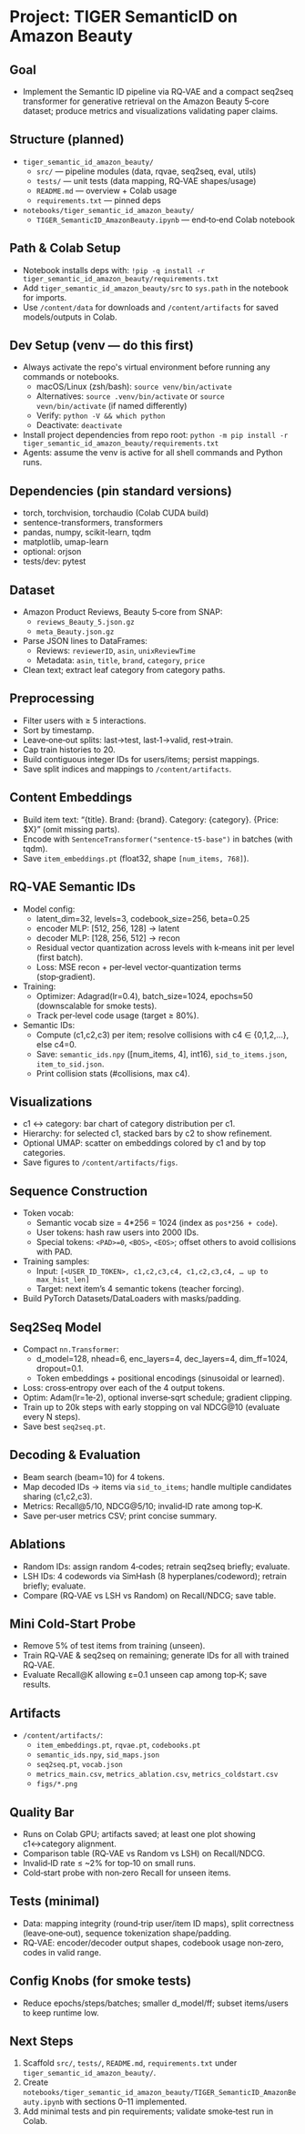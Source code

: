 # Project: TIGER SemanticID on Amazon Beauty

## Goal
- Implement the Semantic ID pipeline via RQ‑VAE and a compact seq2seq transformer for generative retrieval on the Amazon Beauty 5‑core dataset; produce metrics and visualizations validating paper claims.

## Structure (planned)
- `tiger_semantic_id_amazon_beauty/`
  - `src/` — pipeline modules (data, rqvae, seq2seq, eval, utils)
  - `tests/` — unit tests (data mapping, RQ‑VAE shapes/usage)
  - `README.md` — overview + Colab usage
  - `requirements.txt` — pinned deps
- `notebooks/tiger_semantic_id_amazon_beauty/`
  - `TIGER_SemanticID_AmazonBeauty.ipynb` — end‑to‑end Colab notebook

## Path & Colab Setup
- Notebook installs deps with: `!pip -q install -r tiger_semantic_id_amazon_beauty/requirements.txt`
- Add `tiger_semantic_id_amazon_beauty/src` to `sys.path` in the notebook for imports.
- Use `/content/data` for downloads and `/content/artifacts` for saved models/outputs in Colab.

## Dev Setup (venv — do this first)
- Always activate the repo's virtual environment before running any commands or notebooks.
  - macOS/Linux (zsh/bash): `source venv/bin/activate`
  - Alternatives: `source .venv/bin/activate` or `source vevn/bin/activate` (if named differently)
  - Verify: `python -V && which python`
  - Deactivate: `deactivate`
- Install project dependencies from repo root: `python -m pip install -r tiger_semantic_id_amazon_beauty/requirements.txt`
- Agents: assume the venv is active for all shell commands and Python runs.

## Dependencies (pin standard versions)
- torch, torchvision, torchaudio (Colab CUDA build)
- sentence-transformers, transformers
- pandas, numpy, scikit-learn, tqdm
- matplotlib, umap-learn
- optional: orjson
- tests/dev: pytest

## Dataset
- Amazon Product Reviews, Beauty 5‑core from SNAP:
  - `reviews_Beauty_5.json.gz`
  - `meta_Beauty.json.gz`
- Parse JSON lines to DataFrames:
  - Reviews: `reviewerID`, `asin`, `unixReviewTime`
  - Metadata: `asin`, `title`, `brand`, `category`, `price`
- Clean text; extract leaf category from category paths.

## Preprocessing
- Filter users with ≥ 5 interactions.
- Sort by timestamp.
- Leave‑one‑out splits: last→test, last‑1→valid, rest→train.
- Cap train histories to 20.
- Build contiguous integer IDs for users/items; persist mappings.
- Save split indices and mappings to `/content/artifacts`.

## Content Embeddings
- Build item text: “{title}. Brand: {brand}. Category: {category}. {Price: $X}” (omit missing parts).
- Encode with `SentenceTransformer("sentence-t5-base")` in batches (with tqdm).
- Save `item_embeddings.pt` (float32, shape `[num_items, 768]`).

## RQ‑VAE Semantic IDs
- Model config:
  - latent_dim=32, levels=3, codebook_size=256, beta=0.25
  - encoder MLP: [512, 256, 128] → latent
  - decoder MLP: [128, 256, 512] → recon
  - Residual vector quantization across levels with k‑means init per level (first batch).
  - Loss: MSE recon + per‑level vector‑quantization terms (stop‑gradient).
- Training:
  - Optimizer: Adagrad(lr=0.4), batch_size=1024, epochs≈50 (downscalable for smoke tests).
  - Track per‑level code usage (target ≥ 80%).
- Semantic IDs:
  - Compute (c1,c2,c3) per item; resolve collisions with c4 ∈ {0,1,2,…}, else c4=0.
  - Save: `semantic_ids.npy` ([num_items, 4], int16), `sid_to_items.json`, `item_to_sid.json`.
  - Print collision stats (#collisions, max c4).

## Visualizations
- c1 ↔ category: bar chart of category distribution per c1.
- Hierarchy: for selected c1, stacked bars by c2 to show refinement.
- Optional UMAP: scatter on embeddings colored by c1 and by top categories.
- Save figures to `/content/artifacts/figs`.

## Sequence Construction
- Token vocab:
  - Semantic vocab size = 4*256 = 1024 (index as `pos*256 + code`).
  - User tokens: hash raw users into 2000 IDs.
  - Special tokens: `<PAD>=0`, `<BOS>`, `<EOS>`; offset others to avoid collisions with PAD.
- Training samples:
  - Input: `[<USER_ID_TOKEN>, c1,c2,c3,c4, c1,c2,c3,c4, … up to max_hist_len]`
  - Target: next item’s 4 semantic tokens (teacher forcing).
- Build PyTorch Datasets/DataLoaders with masks/padding.

## Seq2Seq Model
- Compact `nn.Transformer`:
  - d_model=128, nhead=6, enc_layers=4, dec_layers=4, dim_ff=1024, dropout=0.1.
  - Token embeddings + positional encodings (sinusoidal or learned).
- Loss: cross‑entropy over each of the 4 output tokens.
- Optim: Adam(lr=1e‑2), optional inverse‑sqrt schedule; gradient clipping.
- Train up to 20k steps with early stopping on val NDCG@10 (evaluate every N steps).
- Save best `seq2seq.pt`.

## Decoding & Evaluation
- Beam search (beam=10) for 4 tokens.
- Map decoded IDs → items via `sid_to_items`; handle multiple candidates sharing (c1,c2,c3).
- Metrics: Recall@5/10, NDCG@5/10; invalid‑ID rate among top‑K.
- Save per‑user metrics CSV; print concise summary.

## Ablations
- Random IDs: assign random 4‑codes; retrain seq2seq briefly; evaluate.
- LSH IDs: 4 codewords via SimHash (8 hyperplanes/codeword); retrain briefly; evaluate.
- Compare (RQ‑VAE vs LSH vs Random) on Recall/NDCG; save table.

## Mini Cold‑Start Probe
- Remove 5% of test items from training (unseen).
- Train RQ‑VAE & seq2seq on remaining; generate IDs for all with trained RQ‑VAE.
- Evaluate Recall@K allowing ε=0.1 unseen cap among top‑K; save results.

## Artifacts
- `/content/artifacts/`:
  - `item_embeddings.pt`, `rqvae.pt`, `codebooks.pt`
  - `semantic_ids.npy`, `sid_maps.json`
  - `seq2seq.pt`, `vocab.json`
  - `metrics_main.csv`, `metrics_ablation.csv`, `metrics_coldstart.csv`
  - `figs/*.png`

## Quality Bar
- Runs on Colab GPU; artifacts saved; at least one plot showing c1↔category alignment.
- Comparison table (RQ‑VAE vs Random vs LSH) on Recall/NDCG.
- Invalid‑ID rate ≤ ~2% for top‑10 on small runs.
- Cold‑start probe with non‑zero Recall for unseen items.

## Tests (minimal)
- Data: mapping integrity (round‑trip user/item ID maps), split correctness (leave‑one‑out), sequence tokenization shape/padding.
- RQ‑VAE: encoder/decoder output shapes, codebook usage non‑zero, codes in valid range.

## Config Knobs (for smoke tests)
- Reduce epochs/steps/batches; smaller d_model/ff; subset items/users to keep runtime low.

## Next Steps
1) Scaffold `src/`, `tests/`, `README.md`, `requirements.txt` under `tiger_semantic_id_amazon_beauty/`.
2) Create `notebooks/tiger_semantic_id_amazon_beauty/TIGER_SemanticID_AmazonBeauty.ipynb` with sections 0–11 implemented.
3) Add minimal tests and pin requirements; validate smoke‑test run in Colab.
